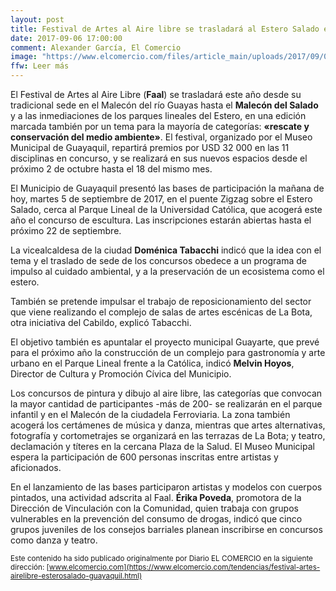 ```yaml
---
layout: post
title: Festival de Artes al Aire libre se trasladará al Estero Salado en Guayaquil
date: 2017-09-06 17:00:00
comment: Alexander García, El Comercio
image: "https://www.elcomercio.com/files/article_main/uploads/2017/09/05/59af0ae98ec13.jpeg"
ffw: Leer más
---
```

El Festival de Artes al Aire Libre (**Faal**) se trasladará este año desde su tradicional sede en el Malecón del río Guayas hasta el **Malecón del Salado** y a las inmediaciones de los parques lineales del Estero, en una edición marcada también por un tema para la mayoría de categorías: **&laquo;rescate y conservación del medio ambiente&raquo;**. El festival, organizado por el Museo Municipal de Guayaquil, repartirá premios por USD 32 000 en las 11 disciplinas en concurso, y se realizará en sus nuevos espacios desde el próximo 2 de octubre hasta el 18 del mismo mes.  

El Municipio de Guayaquil presentó las bases de participación la mañana de hoy, martes 5 de septiembre de 2017, en el puente Zigzag sobre el Estero Salado, cerca al Parque Lineal de la Universidad Católica, que acogerá este año el concurso de escultura. Las inscripciones estarán abiertas hasta el próximo 22 de septiembre.  

La vicealcaldesa de la ciudad **Doménica Tabacchi** indicó que la idea con el tema y el traslado de sede de los concursos obedece a un programa de impulso al cuidado ambiental, y a la preservación de un ecosistema como el estero.  

También se pretende impulsar el trabajo de reposicionamiento del sector que viene realizando el complejo de salas de artes escénicas de La Bota, otra iniciativa del Cabildo, explicó Tabacchi.  

El objetivo también es apuntalar el proyecto municipal Guayarte, que prevé para el próximo año la construcción de un complejo para gastronomía y arte urbano en el Parque Lineal frente a la Católica, indicó **Melvin Hoyos**, Director de Cultura y Promoción Cívica del Municipio.  

Los concursos de pintura y dibujo al aire libre, las categorías que convocan la mayor cantidad de participantes -más de 200- se realizarán en el parque infantil y en el Malecón de la ciudadela Ferroviaria. La zona también acogerá los certámenes de música y danza, mientras que artes alternativas, fotografía y cortometrajes se organizará en las terrazas de La Bota; y teatro, declamación y títeres en la cercana Plaza de la Salud. El Museo Municipal espera la participación de 600 personas inscritas entre artistas y aficionados.  

En el lanzamiento de las bases participaron artistas y modelos con cuerpos pintados, una actividad adscrita al Faal. **Érika Poveda**, promotora de la Dirección de Vinculación con la Comunidad, quien trabaja con grupos vulnerables en la prevención del consumo de drogas, indicó que cinco grupos juveniles de los consejos barriales planean inscribirse en concursos como danza y teatro.  

<small>Este contenido ha sido publicado originalmente por Diario EL COMERCIO en la siguiente dirección: [www.elcomercio.com](https://www.elcomercio.com/tendencias/festival-artes-airelibre-esterosalado-guayaquil.html)</small>
